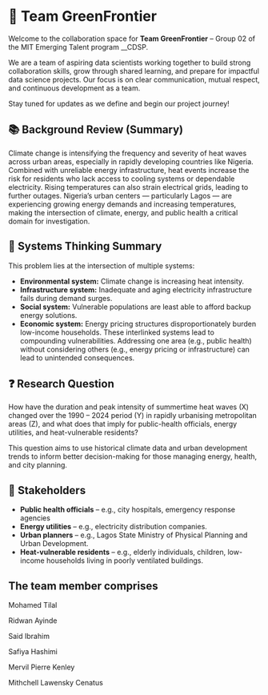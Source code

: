 # 🌿 Team GreenFrontier

Welcome to the collaboration space for **Team GreenFrontier** – Group 02 of the
MIT Emerging Talent program __CDSP.

We are a team of aspiring data scientists working together to build strong
 collaboration skills, grow through shared learning, and prepare for
  impactful data science projects. Our focus is on clear communication,
   mutual respect, and continuous development as a team.

Stay tuned for updates as we define and begin our project journey!

## 📚 Background Review (Summary)

  Climate change is intensifying the frequency and severity of heat waves
  across urban areas, especially in rapidly developing countries like Nigeria.
  Combined with unreliable energy infrastructure, heat events increase the
  risk for residents who lack access to cooling systems or dependable electricity.
  Rising temperatures can also strain electrical grids, leading to further outages.
  Nigeria’s urban centers — particularly Lagos — are experiencing growing energy
  demands and increasing temperatures, making the intersection of climate, energy,
  and public health a critical domain for investigation.

## 🧠 Systems Thinking Summary

This problem lies at the intersection of multiple systems:

- **Environmental system:** Climate change is increasing heat intensity.
- **Infrastructure system:** Inadequate and aging electricity infrastructure
   fails during demand surges.
- **Social system:** Vulnerable populations are least able to afford
  backup energy solutions.
- **Economic system:** Energy pricing structures disproportionately burden
  low-income households.
  These interlinked systems lead to compounding vulnerabilities. Addressing
  one area (e.g., public health) without considering others (e.g., energy
  pricing or infrastructure) can lead to unintended consequences.

## ❓ Research Question

  How have the duration and peak intensity of summertime heat waves (X) changed
  over the 1990 – 2024 period (Y) in rapidly urbanising metropolitan areas (Z),
  and what does that imply for public-health officials, energy utilities, and
  heat-vulnerable residents?

  This question aims to use historical climate data and urban development trends
  to inform better decision-making for those managing energy, health, and city planning.

## 👥 Stakeholders

- **Public health officials** – e.g., city hospitals, emergency response agencies
- **Energy utilities** – e.g., electricity distribution companies.
- **Urban planners** – e.g., Lagos State Ministry of Physical Planning and Urban
   Development.
- **Heat-vulnerable residents** – e.g., elderly individuals, children, low-income
  households living in poorly ventilated buildings.

## The team member comprises

Mohamed Tilal

Ridwan Ayinde

Said Ibrahim

Safiya Hashimi

Mervil Pierre Kenley

Mithchell Lawensky Cenatus
